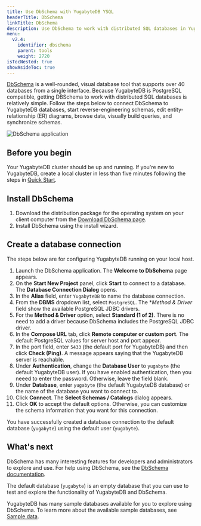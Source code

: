 ```yaml
---
title: Use DbSchema with YugabyteDB YSQL
headerTitle: DbSchema
linkTitle: DbSchema
description: Use DbSchema to work with distributed SQL databases in YugabyteDB.
menu:
  v2.4:
    identifier: dbschema
    parent: tools
    weight: 2720
isTocNested: true
showAsideToc: true
---
```


[DbSchema](https://dbschema.com/) is a well-rounded, visual database tool that supports over 40 databases from a single interface. Because YugabyteDB is PostgreSQL compatible, getting DBSchema to work with distributed SQL databases is relatively simple. Follow the steps below to connect DbSchema to YugabyteDB databases, start reverse-engineering schemas, edit entity-relationship (ER) diagrams, browse data, visually build queries, and synchronize schemas.

![DbSchema application](/images/develop/tools/dbschema/dbschema-application.png)

## Before you begin

Your YugabyteDB cluster should be up and running. If you're new to YugabyteDB, create a local cluster in less than five minutes following the steps in [Quick Start](../../../quick-start/install).

## Install DbSchema

1. Download the distribution package for the operating system on your client computer from the [Download DbSchema page](https://dbschema.com/download.html).
2. Install DbSchema using the install wizard.

## Create a database connection

The steps below are for configuring YugabyteDB running on your local host.

1. Launch the DbSchema application. The **Welcome to DbSchema** page appears.
2. On the **Start New Project** panel, click **Start** to connect to a database. The **Database Connection Dialog** opens.
3. In the **Alias** field, enter `YugabyteDB` to name the database connection.
4. From the **DBMS** dropdown list, select `PostgreSQL`. The **Method & Driver* field show the available PostgreSQL JDBC drivers.
5. For the **Method & Driver** option, select **Standard (1 of 2)**. There is no need to add a driver because DbSchema includes the PostgreSQL JDBC driver.
7. In the **Compose URL** tab, click **Remote computer or custom port**. The default PostgreSQL values for server host and port appear.
8. In the port field, enter `5433` (the default port for YugabyteDB) and then click **Check (Ping)**. A message appears saying that the YugabyteDB server is reachable.
9. Under **Authentication**, change the **Database User** to `yugabyte` (the default YugabyteDB user). If you have enabled authentication, then you neeed to enter the password. Otherwise, leave the field blank.
10. Under **Database**, enter `yugabyte` (the default YugabyteDB database) or the name of the database you want to connect to.
11. Click **Connect**. The **Select Schemas / Catalogs** dialog appears.
12. Click **OK** to accept the default options. Otherwise, you can customize the schema information that you want for this connection.

You have successfully created a database connection to the default database (`yugabyte`) using the default user (`yugabyte`).

## What's next

DbSchema has many interesting features for developers and administrators to explore and use. For help using DbSchema, see the [DbSchema documentation](https://dbschema.com/documentation/index.html).

The default database (`yugabyte`) is an empty database that you can use to test and explore the functionality of YugabyteDB and DbSchema.

YugabyteDB has many sample databases available for you to explore using DbSchema. To learn more about the available sample databases, see [Sample data](../../sample-data/).
